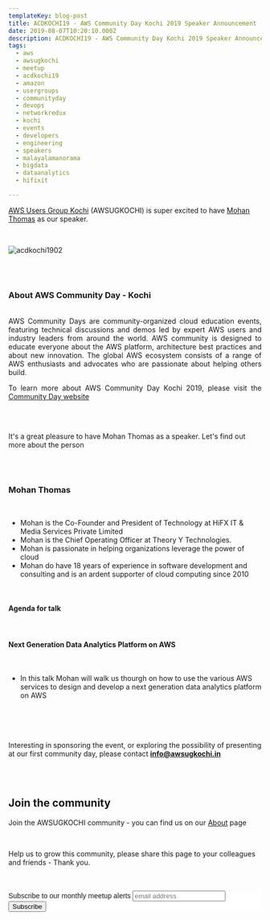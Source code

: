 ```yaml
---
templateKey: blog-post
title: ACDKOCHI19 - AWS Community Day Kochi 2019 Speaker Announcement - Mohan Thomas 
date: 2019-08-07T10:20:10.000Z
description: ACDKOCHI19 - AWS Community Day Kochi 2019 Speaker Announcement -  Mohan Thomas 
tags:
  - aws
  - awsugkochi
  - meetup
  - acdkochi19
  - amazon
  - usergroups
  - communityday
  - devops
  - networkredux
  - kochi
  - events
  - developers
  - engineering
  - speakers
  - malayalamanorama
  - bigdata
  - dataanalytics
  - hifixit

---
```


[AWS Users Group Kochi](https://awsugkochi.in) (AWSUGKOCHI) is super excited to have [Mohan Thomas](https://www.linkedin.com/in/mohanhifx/) as our speaker.

<br>

![acdkochi1902](/img/awsugkochi-acdkochi19-speaker-mohan.png)


<br> 
<br>

<h3> About AWS Community Day - Kochi </h3>

<br>
<div style="text-align: justify">
AWS Community Days are community-organized cloud education events, featuring technical discussions and demos led by expert AWS users and industry leaders from around the world. AWS community is designed to educate everyone about the AWS platform, architecture best practices and about new innovation. The global AWS ecosystem consists of a range of AWS enthusiasts and advocates who are passionate about helping others build.


To learn more about AWS Community Day Kochi 2019, please visit the [Community Day website](https://communityday.awsugkochi.in)
</div>

<br> <br> 

It's a great pleasure to have Mohan Thomas as a speaker. Let's find out more about the person

<br> <br> 

<h3> Mohan Thomas </h3>

<br>

- Mohan is the Co-Founder and President of Technology at HiFX IT & Media Services Private Limited
- Mohan is the Chief Operating Officer at Theory Y Technologies.
- Mohan is passionate in helping organizations leverage the power of cloud 
- Mohan do have 18 years of experience in software development and consulting and is an ardent supporter of cloud computing since 2010

<br>

<h4> Agenda for talk </h4>
<br>
<h4> Next Generation Data Analytics Platform on AWS </h4>
<br>

- In this talk Mohan will walk us thourgh on how to use the various AWS services to design and develop a next generation data analytics platform on AWS



<br> <br> <br> <br>
Interesting in sponsoring the event, or exploring the possibility of presenting at our first community day, please contact **info@awsugkochi.in**


<br> <br>

## Join the community

Join the AWSUGKOCHI community - you can find us on our [About](https://awsugkochi.in/about) page

<br> 

Help us to grow this community, please share this page to your colleagues and friends - Thank you.

<br>
<br>

<!-- Begin Mailchimp Signup Form -->
<link href="//cdn-images.mailchimp.com/embedcode/slim-10_7.css" rel="stylesheet" type="text/css">
<style type="text/css">
	#mc_embed_signup{background:#fff; clear:left; font:14px Helvetica,Arial,sans-serif; }
	/* Add your own Mailchimp form style overrides in your site stylesheet or in this style block.
	   We recommend moving this block and the preceding CSS link to the HEAD of your HTML file. */
</style>
<div id="mc_embed_signup">
<form action="https://awsugkochi.us20.list-manage.com/subscribe/post?u=b4c4469413422365d2a2e5cf6&amp;id=d4837b9a16" method="post" id="mc-embedded-subscribe-form" name="mc-embedded-subscribe-form" class="validate" target="_blank" novalidate>
    <div id="mc_embed_signup_scroll">
	<label for="mce-EMAIL">Subscribe to our monthly meetup alerts</label>
	<input type="email" value="" name="EMAIL" class="email" id="mce-EMAIL" placeholder="email address" required>
    <!-- real people should not fill this in and expect good things - do not remove this or risk form bot signups-->
    <div style="position: absolute; left: -5000px;" aria-hidden="true"><input type="text" name="b_b4c4469413422365d2a2e5cf6_d4837b9a16" tabindex="-1" value=""></div>
    <div class="clear"><input type="submit" value="Subscribe" name="subscribe" id="mc-embedded-subscribe" class="button"></div>
    </div>
</form>
</div>

<!--End mc_embed_signup-->

